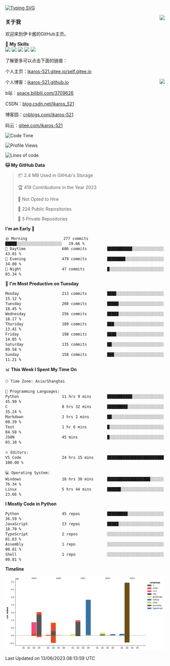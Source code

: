 [![Typing SVG](https://readme-typing-svg.herokuapp.com?size=25&duration=2500&color=8C43EA&vCenter=true&width=200&height=40&lines=Hi+Welcome+%F0%9F%91%8B%F0%9F%8F%BB;I'm+Love丶伊卡洛斯)](https://git.io/typing-svg)

<a href="#">
  <img align="right" src="https://github-readme-stats.vercel.app/api?username=Ikaros-521&count_private=true&show_icons=true&bg_color=15,f2f7fd,E0EAFC" />
</a>

### 关于我

欢迎来到伊卡酱的GitHub主页。

🌟 **My Skills**  
![](https://img.shields.io/badge/-C-A8B9CC?style=flat-square&logo=C&logoColor=fff)
![](https://img.shields.io/badge/-Python-3776AB?style=flat-square&logo=Python&logoColor=fff)
![](https://img.shields.io/badge/-JavaScript-F7DF1E?style=flat-square&logo=JavaScript&logoColor=fff)
![](https://img.shields.io/badge/-C++-00599C?style=flat-square&logo=Cpp&logoColor=fff)
![](https://img.shields.io/badge/-Linux-000000?style=flat-square&logo=Linux&logoColor=fff)

了解更多可以点击下面的链接：  

个人主页：[ikaros-521.gitee.io/self.gitee.io](https://ikaros-521.gitee.io/self.gitee.io/)  

<img align='right' src="https://github.com/Ikaros-521/Ikaros-521/assets/40910637/3a5e50bc-91dc-4aa5-b7a0-8b27ad1c2b33" height="432">

个人博客：[ikaros-521.github.io](https://ikaros-521.github.io/)  

b站：[space.bilibili.com/3709626](https://space.bilibili.com/3709626)  

CSDN：[blog.csdn.net/Ikaros_521](https://blog.csdn.net/Ikaros_521)  

博客园：[cnblogs.com/ikaros-521](https://www.cnblogs.com/ikaros-521)  

码云：[gitee.com/ikaros-521](https://gitee.com/ikaros-521)  


<!--START_SECTION:waka-->
![Code Time](http://img.shields.io/badge/Code%20Time-250%20hrs%2054%20mins-blue)

![Profile Views](http://img.shields.io/badge/Profile%20Views-27-blue)

![Lines of code](https://img.shields.io/badge/From%20Hello%20World%20I%27ve%20Written-10.5%20million%20lines%20of%20code-blue)

**🐱 My GitHub Data** 

> 📦 2.4 MB Used in GitHub's Storage 
 > 
> 🏆 419 Contributions in the Year 2023
 > 
> 🚫 Not Opted to Hire
 > 
> 📜 224 Public Repositories 
 > 
> 🔑 5 Private Repositories 
 > 
**I'm an Early 🐤** 

```text
🌞 Morning                277 commits         █████░░░░░░░░░░░░░░░░░░░░   19.66 % 
🌆 Daytime                606 commits         ███████████░░░░░░░░░░░░░░   43.01 % 
🌃 Evening                479 commits         ████████░░░░░░░░░░░░░░░░░   34.00 % 
🌙 Night                  47 commits          █░░░░░░░░░░░░░░░░░░░░░░░░   03.34 % 
```
📅 **I'm Most Productive on Tuesday** 

```text
Monday                   213 commits         ████░░░░░░░░░░░░░░░░░░░░░   15.12 % 
Tuesday                  260 commits         █████░░░░░░░░░░░░░░░░░░░░   18.45 % 
Wednesday                256 commits         █████░░░░░░░░░░░░░░░░░░░░   18.17 % 
Thursday                 189 commits         ███░░░░░░░░░░░░░░░░░░░░░░   13.41 % 
Friday                   198 commits         ████░░░░░░░░░░░░░░░░░░░░░   14.05 % 
Saturday                 135 commits         ██░░░░░░░░░░░░░░░░░░░░░░░   09.58 % 
Sunday                   158 commits         ███░░░░░░░░░░░░░░░░░░░░░░   11.21 % 
```


📊 **This Week I Spent My Time On** 

```text
🕑︎ Time Zone: Asia/Shanghai

💬 Programming Languages: 
Python                   11 hrs 9 mins       ███████████░░░░░░░░░░░░░░   45.99 % 
C                        8 hrs 32 mins       █████████░░░░░░░░░░░░░░░░   35.24 % 
Markdown                 2 hrs 2 mins        ██░░░░░░░░░░░░░░░░░░░░░░░   08.39 % 
Text                     1 hr 6 mins         █░░░░░░░░░░░░░░░░░░░░░░░░   04.58 % 
JSON                     45 mins             █░░░░░░░░░░░░░░░░░░░░░░░░   03.10 % 

🔥 Editors: 
VS Code                  24 hrs 15 mins      █████████████████████████   100.00 % 

💻 Operating System: 
Windows                  18 hrs 30 mins      ███████████████████░░░░░░   76.34 % 
Linux                    5 hrs 44 mins       ██████░░░░░░░░░░░░░░░░░░░   23.66 % 
```

**I Mostly Code in Python** 

```text
Python                   45 repos            █████████░░░░░░░░░░░░░░░░   36.59 % 
JavaScript               23 repos            █████░░░░░░░░░░░░░░░░░░░░   18.70 % 
TypeScript               2 repos             ░░░░░░░░░░░░░░░░░░░░░░░░░   01.63 % 
Assembly                 1 repo              ░░░░░░░░░░░░░░░░░░░░░░░░░   00.81 % 
Shell                    1 repo              ░░░░░░░░░░░░░░░░░░░░░░░░░   00.81 % 
```



**Timeline**

![Lines of Code chart](https://raw.githubusercontent.com/Ikaros-521/Ikaros-521/main/assets/bar_graph.png)


 Last Updated on 13/06/2023 08:13:59 UTC
<!--END_SECTION:waka-->


<!--
**Ikaros-521/Ikaros-521** is a ✨ _special_ ✨ repository because its `README.md` (this file) appears on your GitHub profile.

Here are some ideas to get you started:

- 🔭 I’m currently working on ...
- 🌱 I’m currently learning ...
- 👯 I’m looking to collaborate on ...
- 🤔 I’m looking for help with ...
- 💬 Ask me about ...
- 📫 How to reach me: ...
- 😄 Pronouns: ...
- ⚡ Fun fact: ...
-->
